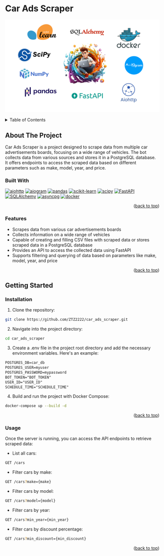 # Car Ads Scraper

![fastapi-scikitlearn-pandas](/static/tech-stack2.jpg)

<a name="readme-top"></a>

<details>
  <summary>Table of Contents</summary>
  <ol>
    <li>
      <a href="#about-the-project">About The Project</a>
      <ul>
        <li><a href="#built-with">Built With</a></li>
        <li><a href="#features">Features</a></li>
      </ul>
    </li>
    <li>
      <a href="#getting-started">Getting Started</a>
      <ul>
        <li><a href="#installation">Installation</a></li>
        <li><a href="#usage">Usage</a></li>
      </ul>
    </li>
  </ol>
</details>

## About The Project

Car Ads Scraper is a project designed to scrape data from multiple car advertisements boards, focusing on a wide range of vehicles. The bot collects data from various sources and stores it in a PostgreSQL database. It offers endpoints to access the scraped data based on different parameters such as make, model, year, and price.

### Built With

[![aiohttp][aiohttp.org]][aiohttp-url]
[![aiogram][aiogram.dev]][aiogram-url]
[![pandas][pandas.pydata.org]][pandas-url]
[![scikit-learn][scikit-learn.org]][scikit-learn-url]
[![scipy][scipy.org]][scipy-url]
[![FastAPI][fastapi.tiangolo.com]][fastapi-url]
[![SQLAlchemy][sqlalchemy.org]][sqlalchemy-url]
[![asyncpg][asyncpg.github.io]][asyncpg-url]
[![docker][hub.docker.com]][docker-url]

<p align="right">(<a href="#readme-top">back to top</a>)</p>

### Features

- Scrapes data from various car advertisements boards
- Collects information on a wide range of vehicles
- Capable of creating and filling CSV files with scraped data or stores scraped data in a PostgreSQL database
- Provides an API to access the collected data using FastAPI
- Supports filtering and querying of data based on parameters like make, model, year, and price

<p align="right">(<a href="#readme-top">back to top</a>)</p>

## Getting Started

### Installation

1. Clone the repository:

```bash
git clone https://github.com/ZTZ2222/car_ads_scraper.git
```

2. Navigate into the project directory:

```bash
cd car_ads_scraper
```

3. Create a .env file in the project root directory and add the necessary environment variables. Here's an example:

```plaintext
POSTGRES_DB=car_db
POSTGRES_USER=myuser
POSTGRES_PASSWORD=mypassword
BOT_TOKEN="BOT_TOKEN"
USER_ID="USER_ID"
SCHEDULE_TIME="SCHEDULE_TIME"
```

4. Build and run the project with Docker Compose:

```bash
docker-compose up --build -d
```

<p align="right">(<a href="#readme-top">back to top</a>)</p>

### Usage

Once the server is running, you can access the API endpoints to retrieve scraped data:

- List all cars:

```bash
GET /cars
```

- Filter cars by make:

```bash
GET /cars?make={make}
```

- Filter cars by model:

```bash
GET /cars?model={model}
```

- Filter cars by year:

```bash
GET /cars?min_year={min_year}
```

- Filter cars by discount percentage:

```bash
GET /cars?min_discount={min_discount}
```

<p align="right">(<a href="#readme-top">back to top</a>)</p>

<!-- MARKDOWN LINKS & IMAGES -->
<!-- https://www.markdownguide.org/basic-syntax/#reference-style-links -->

[aiohttp.org]: https://img.shields.io/badge/aiohttp-3.8.3-e92063?style=for-the-badge&logo=aiohttp&logoColor=white
[aiohttp-url]: https://docs.aiohttp.org/en/stable/
[aiogram.dev]: https://img.shields.io/badge/aiogram-2.24.0-6BA81E?style=for-the-badge&logo=telegram&logoColor=white
[aiogram-url]: https://docs.aiogram.dev/en/latest/
[pandas.pydata.org]: https://img.shields.io/badge/pandas-1.5.3-6BA81E?style=for-the-badge&logo=pandas&logoColor=white
[pandas-url]: https://pandas.pydata.org/docs/
[scikit-learn.org]: https://img.shields.io/badge/scikitlearn-1.2.1-009485?style=for-the-badge&logo=scikitlearn&logoColor=white
[scikit-learn-url]: https://scikit-learn.org/stable/
[scipy.org]: https://img.shields.io/badge/scipy-1.10.0-bb0000?style=for-the-badge&logo=scipy&logoColor=white
[scipy-url]: https://docs.scipy.org/doc/scipy/
[fastapi.tiangolo.com]: https://img.shields.io/badge/FastAPI-0.104.1-009485?style=for-the-badge&logo=fastapi&logoColor=white
[fastapi-url]: https://fastapi.tiangolo.com/
[sqlalchemy.org]: https://img.shields.io/badge/SQLAlchemy-2.0.28-bb0000?color=bb0000&style=for-the-badge&logo=sqlalchemy&logoColor=white
[sqlalchemy-url]: https://docs.sqlalchemy.org/en/20/
[asyncpg.github.io]: https://img.shields.io/badge/asyncpg-0.29.0-2e6fce?style=for-the-badge&logo=postgresql&logoColor=white
[asyncpg-url]: https://magicstack.github.io/asyncpg/current/
[hub.docker.com]: https://img.shields.io/badge/docker-26.1.1-2094f3?style=for-the-badge&logo=docker&logoColor=white
[docker-url]: https://docs.docker.com/
